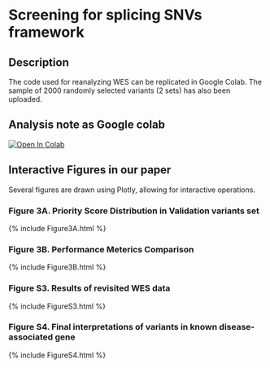 # Screening for splicing SNVs framework

## Description
The code used for reanalyzing WES can be replicated in Google Colab.
The sample of 2000 randomly selected variants (2 sets) has also been uploaded.

## Analysis note as Google colab
[![Open In Colab](https://colab.research.google.com/assets/colab-badge.svg)](http://colab.research.google.com/github/ysut/2024_CellGenomics/blob/develop/main.ipynb)


## Interactive Figures in our paper
Several figures are drawn using Plotly, allowing for interactive operations.

### Figure 3A. Priority Score Distribution in Validation variants set
{% include Figure3A.html %}

### Figure 3B. Performance Meterics Comparison 
{% include Figure3B.html %}

### Figure S3. Results of revisited WES data
{% include FigureS3.html %}

### Figure S4. Final interpretations of variants in known disease-associated gene
{% include FigureS4.html %}
